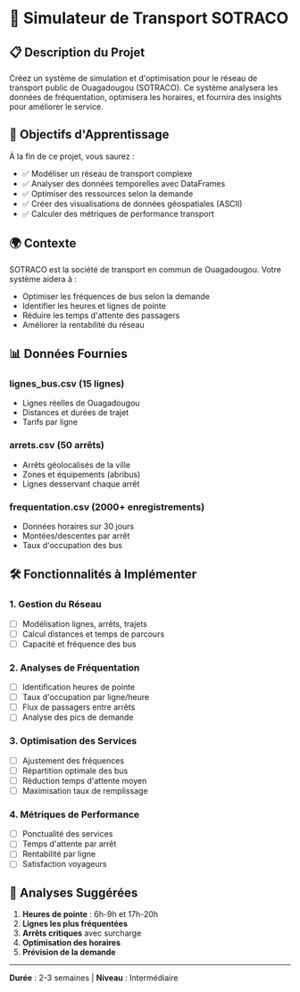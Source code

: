 
# 🚌 Simulateur de Transport SOTRACO


## 📋 Description du Projet

Créez un système de simulation et d'optimisation pour le réseau de transport public de Ouagadougou (SOTRACO). Ce système analysera les données de fréquentation, optimisera les horaires, et fournira des insights pour améliorer le service.

## 🎯 Objectifs d'Apprentissage

À la fin de ce projet, vous saurez :
- ✅ Modéliser un réseau de transport complexe
- ✅ Analyser des données temporelles avec DataFrames
- ✅ Optimiser des ressources selon la demande
- ✅ Créer des visualisations de données géospatiales (ASCII)
- ✅ Calculer des métriques de performance transport

## 🌍 Contexte

SOTRACO est la société de transport en commun de Ouagadougou. Votre système aidera à :
- Optimiser les fréquences de bus selon la demande
- Identifier les heures et lignes de pointe  
- Réduire les temps d'attente des passagers
- Améliorer la rentabilité du réseau

## 📊 Données Fournies

### lignes_bus.csv (15 lignes)
- Lignes réelles de Ouagadougou
- Distances et durées de trajet
- Tarifs par ligne

### arrets.csv (50 arrêts)
- Arrêts géolocalisés de la ville
- Zones et équipements (abribus)
- Lignes desservant chaque arrêt

### frequentation.csv (2000+ enregistrements)
- Données horaires sur 30 jours
- Montées/descentes par arrêt
- Taux d'occupation des bus

## 🛠️ Fonctionnalités à Implémenter

### 1. Gestion du Réseau
- [ ] Modélisation lignes, arrêts, trajets
- [ ] Calcul distances et temps de parcours
- [ ] Capacité et fréquence des bus

### 2. Analyses de Fréquentation  
- [ ] Identification heures de pointe
- [ ] Taux d'occupation par ligne/heure
- [ ] Flux de passagers entre arrêts
- [ ] Analyse des pics de demande

### 3. Optimisation des Services
- [ ] Ajustement des fréquences
- [ ] Répartition optimale des bus
- [ ] Réduction temps d'attente moyen
- [ ] Maximisation taux de remplissage

### 4. Métriques de Performance
- [ ] Ponctualité des services  
- [ ] Temps d'attente par arrêt
- [ ] Rentabilité par ligne
- [ ] Satisfaction voyageurs

## 🎯 Analyses Suggérées

1. **Heures de pointe** : 6h-9h et 17h-20h
2. **Lignes les plus fréquentées**
3. **Arrêts critiques** avec surcharge
4. **Optimisation des horaires**
5. **Prévision de la demande**

---

**Durée** : 2-3 semaines | **Niveau** : Intermédiaire